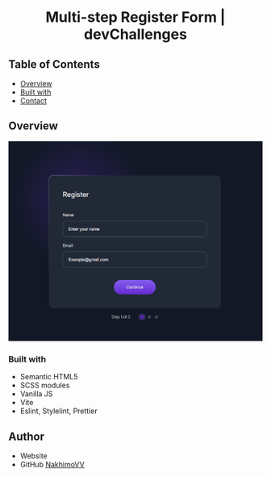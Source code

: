 <h1 align="center">Multi-step Register Form | devChallenges</h1>

## Table of Contents

- [Overview](#overview)
- [Built with](#built-with)
- [Contact](#contact)

## Overview

![screenshot](thumbnail.png)

### Built with

- Semantic HTML5
- SCSS modules
- Vanilla JS
- Vite
- Eslint, Stylelint, Prettier

## Author

- Website []()
- GitHub [NakhimoVV](https://github.com/NakhimoVV)

